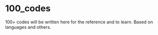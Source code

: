 # 100_codes
100+ codes will be written here for the reference and to learn. Based on languages and others.
